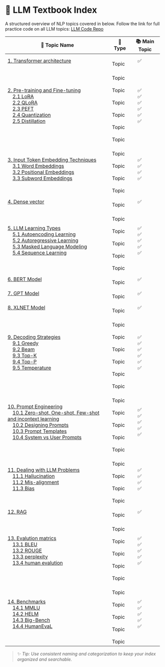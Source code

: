 # 📘 LLM Textbook Index

A structured overview of NLP topics covered in below.
Follow the link for full practice code on all LLM topics: [LLM Code Repo]()

| 📝 **Topic Name**      | 📂 **Type**       | 📚 **Main Topic**    |
|------------------------|-------------------|-----------------------|
|[1. Transformer architecture](https://github.com/ramasureshvijjana/LLM/blob/master/01_Transformer_architecture.md)| &emsp;Topic | &emsp;✅ |
|[2. Pre-training and Fine-tuning]() <br>&emsp;[2.1 LoRA]() <br>&emsp;[2.2 QLoRA]() <br>&emsp;[2.3 PEFT]() <br>&emsp;[2.4 Quantization]() <br>&emsp;[2.5 Distillation]()| &emsp;Topic <br>&emsp;Topic <br>&emsp;Topic <br>&emsp;Topic <br>&emsp;Topic <br>&emsp;Topic| &emsp;✅ <br>&emsp;✅ <br>&emsp;✅ <br>&emsp;✅ <br>&emsp;✅ <br>&emsp;✅ |
|[3. Input Token Embedding Techniques]() <br>&emsp;[3.1 Word Embeddings]() <br>&emsp;[3.2 Positional Embeddings]() <br>&emsp;[3.3 Subword Embeddings]()| &emsp;Topic <br>&emsp;Topic <br>&emsp;Topic <br>&emsp;Topic | &emsp;✅ <br>&emsp;✅ <br>&emsp;✅ <br>&emsp;✅|
|[4. Dense vector]()| &emsp;Topic | &emsp;✅ |
|[5. LLM Learning Types]() <br>&emsp;[5.1 Autoencoding Learning]() <br>&emsp;[5.2 Autoregressive Learning]() <br>&emsp;[5.3 Masked Language Modeling]() <br>&emsp;[5.4 Sequence Learning]()| &emsp;Topic <br>&emsp;Topic <br>&emsp;Topic <br>&emsp;Topic <br>&emsp;Topic | &emsp;✅ <br>&emsp;✅ <br>&emsp;✅ <br>&emsp;✅ <br>&emsp;✅|
|[6. BERT Model]()| &emsp;Topic | &emsp;✅ |
|[7. GPT Model]()| &emsp;Topic | &emsp;✅ |
|[8. XLNET Model]()| &emsp;Topic | &emsp;✅ |
|[9. Decoding Strategies]() <br>&emsp;[9.1 Greedy]() <br>&emsp;[9.2 Beam]() <br>&emsp;[9.3 Top-K]() <br>&emsp;[9.4 Top-P]() <br>&emsp;[9.5 Temperature]()| &emsp;Topic <br>&emsp;Topic <br>&emsp;Topic <br>&emsp;Topic <br>&emsp;Topic <br>&emsp;Topic| &emsp;✅ <br>&emsp;✅ <br>&emsp;✅ <br>&emsp;✅ <br>&emsp;✅ <br>&emsp;✅ |
|[10. Prompt Engineering]() <br>&emsp;[10.1 Zero-shot, One-shot, Few-shot and incontext learning]() <br>&emsp;[10.2 Designing Prompts]() <br>&emsp;[10.3 Prompt Templates]() <br>&emsp;[10.4 System vs User Prompts]() | &emsp;Topic <br>&emsp;Topic <br>&emsp;Topic <br>&emsp;Topic <br>&emsp;Topic| &emsp;✅ <br>&emsp;✅ <br>&emsp;✅ <br>&emsp;✅ <br>&emsp;✅ |
|[11. Dealing with LLM Problems]() <br>&emsp;[11.1 Hallucination]() <br>&emsp;[11.2 Mis-alignment]() <br>&emsp;[11.3 Bias]()| &emsp;Topic <br>&emsp;Topic <br>&emsp;Topic <br>&emsp;Topic | &emsp;✅ <br>&emsp;✅ <br>&emsp;✅ <br>&emsp;✅|
|[12. RAG]()| &emsp;Topic | &emsp;✅ |
|[13. Evalution matrics]() <br>&emsp;[13.1 BLEU](https://github.com/ramasureshvijjana/LLM/blob/master/Evalution_matrics.md#bleu---bilingual-evaluation-understudy) <br>&emsp;[13.2 ROUGE]() <br>&emsp;[13.3 perplexity]() <br>&emsp;[13.4 human evalution]()| &emsp;Topic <br>&emsp;Topic <br>&emsp;Topic <br>&emsp;Topic <br>&emsp;Topic | &emsp;✅ <br>&emsp;✅ <br>&emsp;✅ <br>&emsp;✅<br>&emsp;✅|
|[14. Benchmarks]() <br>&emsp;[14.1 MMLU]() <br>&emsp;[14.2 HELM]() <br>&emsp;[14.3 Big-Bench]() <br>&emsp;[14.4 HumanEvaL]()| &emsp;Topic <br>&emsp;Topic <br>&emsp;Topic <br>&emsp;Topic <br>&emsp;Topic | &emsp;✅ <br>&emsp;✅ <br>&emsp;✅ <br>&emsp;✅ <br>&emsp;✅|
> ✨ *Tip: Use consistent naming and categorization to keep your index organized and searchable.*
